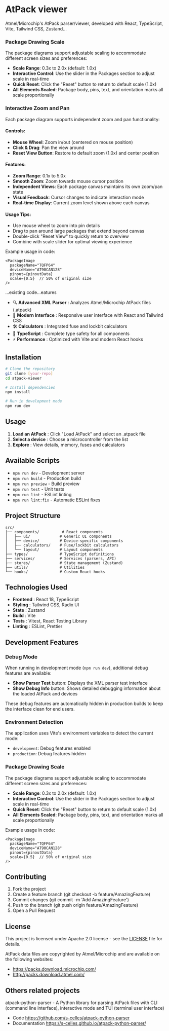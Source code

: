 # AtPack viewer

Atmel/Microchip's AtPack parser/viewer, developed with React, TypeScript, Vite, Tailwind CSS, Zustand...

### Package Drawing Scale

The package diagrams support adjustable scaling to accommodate different screen sizes and preferences:

- **Scale Range**: 0.3x to 2.0x (default: 1.0x)
- **Interactive Control**: Use the slider in the Packages section to adjust scale in real-time
- **Quick Reset**: Click the "Reset" button to return to default scale (1.0x)
- **All Elements Scaled**: Package body, pins, text, and orientation marks all scale proportionally

### Interactive Zoom and Pan

Each package diagram supports independent zoom and pan functionality:

#### Controls:
- **Mouse Wheel**: Zoom in/out (centered on mouse position)
- **Click & Drag**: Pan the view around
- **Reset View Button**: Restore to default zoom (1.0x) and center position

#### Features:
- **Zoom Range**: 0.1x to 5.0x
- **Smooth Zoom**: Zoom towards mouse cursor position
- **Independent Views**: Each package canvas maintains its own zoom/pan state
- **Visual Feedback**: Cursor changes to indicate interaction mode
- **Real-time Display**: Current zoom level shown above each canvas

#### Usage Tips:
- Use mouse wheel to zoom into pin details
- Drag to pan around large packages that extend beyond canvas
- Double-click "Reset View" to quickly return to overview
- Combine with scale slider for optimal viewing experience

Example usage in code:
```tsx
<PackageImage 
  packageName="TQFP64"
  deviceName="AT90CAN128"
  pinout={pinoutData}
  scale={0.5}  // 50% of original size
/>
```

...existing code...eatures

- 🔍 **Advanced XML Parser** : Analyzes Atmel/Microchip AtPack files (.atpack)
- 📱 **Modern Interface** : Responsive user interface with React and Tailwind CSS
- 🛠️ **Calculators** : Integrated fuse and lockbit calculators
- 🔧 **TypeScript** : Complete type safety for all components
- ⚡ **Performance** : Optimized with Vite and modern React hooks

## Installation

```bash
# Clone the repository
git clone [your-repo]
cd atpack-viewer

# Install dependencies
npm install

# Run in development mode
npm run dev
```

## Usage

1. **Load an AtPack** : Click "Load AtPack" and select an .atpack file
2. **Select a device** : Choose a microcontroller from the list
3. **Explore** : View details, memory, fuses and calculators

## Available Scripts

- `npm run dev` - Development server
- `npm run build` - Production build
- `npm run preview` - Build preview
- `npm run test` - Unit tests
- `npm run lint` - ESLint linting
- `npm run lint:fix` - Automatic ESLint fixes

## Project Structure

```
src/
├── components/          # React components
│   ├── ui/             # Generic UI components
│   ├── device/         # Device-specific components
│   ├── calculators/    # Fuse/lockbit calculators
│   └── layout/         # Layout components
├── types/              # TypeScript definitions
├── services/           # Services (parsers, API)
├── stores/             # State management (Zustand)
├── utils/              # Utilities
└── hooks/              # Custom React hooks
```

## Technologies Used

- **Frontend** : React 18, TypeScript
- **Styling** : Tailwind CSS, Radix UI
- **State** : Zustand
- **Build** : Vite
- **Tests** : Vitest, React Testing Library
- **Linting** : ESLint, Prettier

## Development Features

### Debug Mode

When running in development mode (`npm run dev`), additional debug features are available:

- **Show Parser Test** button: Displays the XML parser test interface
- **Show Debug Info** button: Shows detailed debugging information about the loaded AtPack and devices

These debug features are automatically hidden in production builds to keep the interface clean for end users.

### Environment Detection

The application uses Vite's environment variables to detect the current mode:
- `development`: Debug features enabled
- `production`: Debug features hidden

### Package Drawing Scale

The package diagrams support adjustable scaling to accommodate different screen sizes and preferences:

- **Scale Range**: 0.3x to 2.0x (default: 1.0x)
- **Interactive Control**: Use the slider in the Packages section to adjust scale in real-time
- **Quick Reset**: Click the "Reset" button to return to default scale (1.0x)
- **All Elements Scaled**: Package body, pins, text, and orientation marks all scale proportionally

Example usage in code:
```tsx
<PackageImage 
  packageName="TQFP64"
  deviceName="AT90CAN128"
  pinout={pinoutData}
  scale={0.5}  // 50% of original size
/>
```

## Contributing

1. Fork the project
2. Create a feature branch (git checkout -b feature/AmazingFeature)
3. Commit changes (git commit -m 'Add AmazingFeature')
4. Push to the branch (git push origin feature/AmazingFeature)
5. Open a Pull Request

## License

This project is licensed under Apache 2.0 license - see the [LICENSE](LICENSE) file for details.

AtPack data files are copyrighted by Atmel/Microchip and are available on the following websites:

- https://packs.download.microchip.com/
- http://packs.download.atmel.com/

## Others related projects

atpack-python-parser - A Python library for parsing AtPack files with CLI (command line interface), interactive mode and TUI (terminal user interface)

- Code https://github.com/s-celles/atpack-python-parser
- Documentation https://s-celles.github.io/atpack-python-parser/
